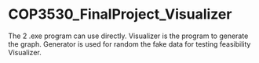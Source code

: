 # COP3530_FinalProject_Visualizer

The 2 .exe program can use directly.
Visualizer is the program to generate the graph.
Generator is used for random the fake data for testing feasibility Visualizer.
